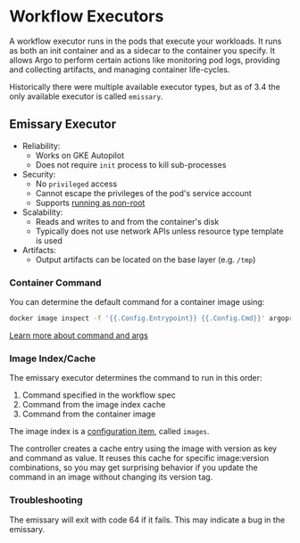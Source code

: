 # Workflow Executors

A workflow executor runs in the pods that execute your workloads.
It runs as both an init container and as a sidecar to the container you specify.
It allows Argo to perform certain actions like monitoring pod logs, providing and collecting artifacts, and managing container life-cycles.

Historically there were multiple available executor types, but as of 3.4 the only available executor is called `emissary`.

## Emissary Executor

* Reliability:
    * Works on GKE Autopilot
    * Does not require `init` process to kill sub-processes
* Security:
    * No `privileged` access
    * Cannot escape the privileges of the pod's service account
    * Supports [running as non-root](workflow-pod-security-context.md)
* Scalability:
    * Reads and writes to and from the container's disk
    * Typically does not use network APIs unless resource type template is used
* Artifacts:
    * Output artifacts can be located on the base layer (e.g. `/tmp`)

### Container Command

You can determine the default command for a container image using:

```bash
docker image inspect -f '{{.Config.Entrypoint}} {{.Config.Cmd}}' argoproj/argosay:v2
```

[Learn more about command and args](https://kubernetes.io/docs/tasks/inject-data-application/define-command-argument-container/#notes)

### Image Index/Cache

The emissary executor determines the command to run in this order:

1. Command specified in the workflow spec
2. Command from the image index cache
3. Command from the container image

The image index is a [configuration item](workflow-controller-configmap.yaml), called `images`.

The controller creates a cache entry using the image with version as key and command as value.
It reuses this cache for specific image:version combinations, so you may get surprising behavior if you update the command in an image without changing its version tag.

### Troubleshooting

The emissary will exit with code 64 if it fails.
This may indicate a bug in the emissary.
